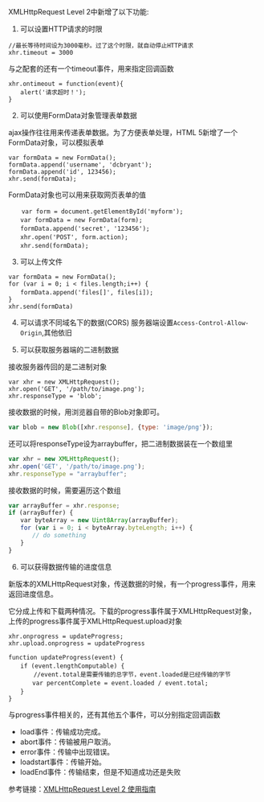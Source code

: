 XMLHttpRequest Level 2中新增了以下功能:

1. 可以设置HTTP请求的时限

```
//最长等待时间设为3000毫秒。过了这个时限，就自动停止HTTP请求
xhr.timeout = 3000
```

与之配套的还有一个timeout事件，用来指定回调函数
```
xhr.ontimeout = function(event){
　　alert('请求超时！');
}
```

2. 可以使用FormData对象管理表单数据

ajax操作往往用来传递表单数据。为了方便表单处理，HTML 5新增了一个FormData对象，可以模拟表单

```
var formData = new FormData();
formData.append('username', 'dcbryant');
formData.append('id', 123456);
xhr.send(formData);
```

FormData对象也可以用来获取网页表单的值
```
　  var form = document.getElementById('myform');
　　var formData = new FormData(form);
　　formData.append('secret', '123456'); 
　　xhr.open('POST', form.action);
　　xhr.send(formData);
```

3. 可以上传文件

```
var formData = new FormData();
for (var i = 0; i < files.length;i++) {
　　formData.append('files[]', files[i]);
}
xhr.send(formData)
```

4. 可以请求不同域名下的数据(CORS)
服务器端设置`Access-Control-Allow-Origin`,其他依旧

5. 可以获取服务器端的二进制数据

接收服务器传回的是二进制对象
```
var xhr = new XMLHttpRequest();
xhr.open('GET', '/path/to/image.png');
xhr.responseType = 'blob';
```

接收数据的时候，用浏览器自带的Blob对象即可。

```javascript　　
var blob = new Blob([xhr.response], {type: 'image/png'});
```

还可以将responseType设为arraybuffer，把二进制数据装在一个数组里

```javascript
var xhr = new XMLHttpRequest();
xhr.open('GET', '/path/to/image.png');
xhr.responseType = "arraybuffer";
```

接收数据的时候，需要遍历这个数组

```javascript
var arrayBuffer = xhr.response;
if (arrayBuffer) {
　　var byteArray = new Uint8Array(arrayBuffer);
　　for (var i = 0; i < byteArray.byteLength; i++) {
　　　　// do something
　　}
}
```

6. 可以获得数据传输的进度信息

新版本的XMLHttpRequest对象，传送数据的时候，有一个progress事件，用来返回进度信息。

它分成上传和下载两种情况。下载的progress事件属于XMLHttpRequest对象，上传的progress事件属于XMLHttpRequest.upload对象

```
xhr.onprogress = updateProgress;
xhr.upload.onprogress = updateProgress

function updateProgress(event) {
　　if (event.lengthComputable) {
       //event.total是需要传输的总字节，event.loaded是已经传输的字节
　　　　var percentComplete = event.loaded / event.total;
　　}
}
```

与progress事件相关的，还有其他五个事件，可以分别指定回调函数


- load事件：传输成功完成。
- abort事件：传输被用户取消。
- error事件：传输中出现错误。
- loadstart事件：传输开始。
- loadEnd事件：传输结束，但是不知道成功还是失败


参考链接：[XMLHttpRequest Level 2 使用指南](http://www.ruanyifeng.com/blog/2012/09/xmlhttprequest_level_2.html)
